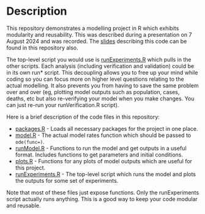 # Description

This repository demonstrates a modelling project in R which exhibits modularity and reusability. This was described during a presentation on 7 August 2024 and was recorded. The [slides](Slides.pdf) describing this code can be found in this repository also.

The top-level script you would use is [runExperiments.R](runExperiments.R) which pulls in the other scripts. Each analysis (including verification and validation) could be in its own run\* script. This decoupling allows you to free up your mind while coding so you can focus more on higher level questions relating to the actual modelling. It also prevents you from having to save the same problem over and over (eg, plotting model outputs such as population, cases, deaths, etc but also re-verifying your model when you make changes. You can just re-run your runVerification.R script).

Here is a brief description of the code files in this repository:

-   [packages.R](packages.R) - Loads all necessary packages for the project in one place.
-   [model.R](model.R) - The actual model rates function which should be passed to `ode(func=)`.
-   [runModel.R](runModel.R) - Functions to run the model and get outputs in a useful format. Includes functions to get parameters and initial conditions.
-   [plots.R](plots.R) - Functions for any plots of model outputs which are useful for this project.
-   [runExperiments.R](runExperiments.R) - The top-level script which runs the model and plots the outputs for some set of experiments.

Note that most of these files just expose functions. Only the runExperiments script actually runs anything. This is a good way to keep your code modular and reusable.

